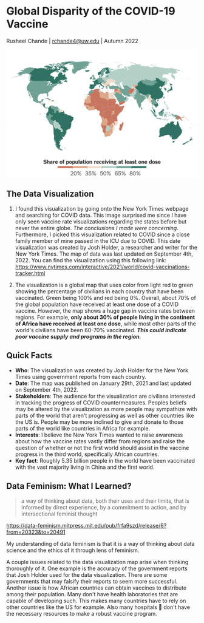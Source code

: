 # Global Disparity of the COVID-19 Vaccine
Rusheel Chande | rchande4@uw.edu | Autumn 2022

![Data Visualization](.\images\A1-visualizations\COVID-Vaccine-World-Tracker.png)

## The Data Visualization
1. I found this visualization by going onto the New York Times webpage and searching for COVID data. This image surprised me since I have only seen vaccine rate visualizations regarding the states before but never the entire globe. *The conclusions I made were concerning*. Furthermore, I picked this visualization related to COVID since a close family member of mine passed in the ICU due to COVID. This date visualization was created by Josh Holder, a researcher and writer for the New York Times. The map of data was last updated on September 4th, 2022. You can find the visualization using this following link: https://www.nytimes.com/interactive/2021/world/covid-vaccinations-tracker.html

2. The visualization is a global map that uses color from light red to green showing the percentage of civilians in each country that have been vaccinated. Green being 100% and red being 0%. Overall, about 70% of the global population have received at least one dose of a COVID vaccine. However, the map shows a huge gap in vaccine rates between regions. For example, **only about 30% of people living in the continent of Africa have received at least one dose**, while most other parts of the world's civilians have been 60-70% vaccinated. ***This could indicate poor vaccine supply and programs in the region.***

## Quick Facts

+ **Who**: The visualization was created by Josh Holder for the New York Times using government reports from each country.
+ **Date**: The map was published on January 29th, 2021 and last updated on September 4th, 2022.
+ **Stakeholders**: The audience for the visualization are civilians interested in tracking the progress of COVID countermeasures. Peoples beliefs may be altered by the visualization as more people may sympathize with parts of the world that aren't progressing as well as other countries like the US is. People may be more inclined to give and donate to those parts of the world like countries in Africa for example.
+ **Interests**: I believe the New York Times wanted to raise awareness about how the vaccine rates vastly differ from regions and raise the question of whether or not the first world should assist in the vaccine progress in the third world, specifically African countries.
+ **Key fact**: Roughly 5.35 billion people in the world have been vaccinated with the vast majority living in China and the first world.

## Data Feminism: What I Learned?
>a way of thinking about data, both their uses and their limits, that is informed by direct experience, by a commitment to action, and by intersectional feminist thought

https://data-feminism.mitpress.mit.edu/pub/frfa9szd/release/6?from=20323&to=20491

My understanding of data feminism is that it is a way of thinking about data science and the ethics of it through lens of feminism.

A couple issues related to the data visualization map arise when thinking thoroughly of it. One example is the accuracy of the government reports that Josh Holder used for the data visualization. There are some governments that may falsify their reports to seem more successful. Another issue is how African countries can obtain vaccines to distribute among their population. Many don't have health laboratories that are capable of developing such. This makes many countries have to rely on other countries like the US for example. Also many hospitals 	:hospital: don't have the necessary resources to make a robust vaccine program.
